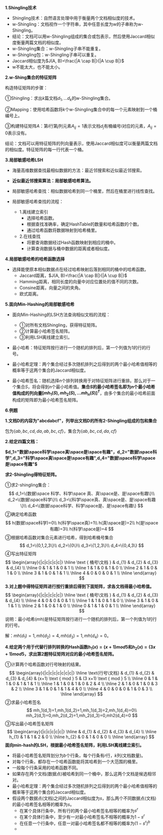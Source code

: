 **1.Shingling技术**

+ Shingling技术：自然语言处理中用于衡量两个文档相似度的技术。
+ w-Shingling：文档视作一个字符串，其中任意长度为w的子串称为w-Shingling。
+ 结论：文档可以用w-Shingling组成的集合或包表示，然后使用Jaccard相似度衡量两篇文档的相似度。
+ w-Shingling集合：w-Shingling子串不能重复。
+ w-Shingling包：w-Shingling子串可以重复。
+ Jaccard相似度为$J(A, B)=\frac{|A \cap B|}{|A \cup B|}$
+ w不能太大，也不能太小。

**2.w-Shing集合的特征矩阵**

构造特征矩阵的步骤：

①Shingling：求出$k$篇文档$d_1,...d_k$的w-Shingling集合。

②Mapping：使用哈希函数将$k$个w-Shingling集合中的每一个元素映射到一个桶编号上。

③构建特征矩阵$A$：第$i$行第$j$列元素$A_{ij}=1$表示文档$d_j$有桶编号$i$对应的元素，$A_{ij}=0$表示没有。

结论：文档可以用特征矩阵的列向量表示，使用Jaccard相似度可以衡量两篇文档的相似度。特征矩阵的每一行代表一个桶。

**3.局部敏感哈希LSH**

+ 海量高维数据查找最相似数据的方法：最近邻搜索和近似最近邻搜索。
+ **近似最近邻搜索算法：局部敏感哈希算法。**
+ 局部敏感哈希查找：相似数据哈希到同一个桶里，然后在桶里进行线性查找。

+ 局部敏感哈希查找的流程：
  + 1.离线建立索引
    + 选择哈希函数。
    + 根据查找准确率，确定HashTable的数量和哈希函数的个数。
    + 通过哈希函数将数据映射到哈希桶里。
  + 2.在线查找
    + 将要查询数据经过Hash函数映射到相应的桶中。
    + 计算查询数据与桶中数据的距离或者相似度。

**4.局部敏感哈希的哈希函数选择**

+ 选择能使原本相似数据点在经过哈希映射后落到相同的桶中的哈希函数。
  + Jaccard距离，$J(A, B)=\frac{|A \cap B|}{|A \cup B|}$
  + Hamming距离，相同长度的向量中对应位置处的值不同的次数。
  + Consine距离，向量之间的夹角。
  + 欧式距离。

**5.面向Min-Hashing的局部敏感哈希**

+ 面向Min-Hashing的LSH方法查询相似文档的流程：
  + ①对所有文档Shingling，获得特征矩阵。
  + ②计算最小哈希签名矩阵。
  + ③利用LSH离线建立索引。

+ 最小哈希：特征矩阵按行进行一个随机的排列后，第一个列值为1的行的行号。

+ 最小哈希定理：两个集合经过多次随机排列之后得到的两个最小哈希值相等的概率等于这两个集合的Jaccard相似度。

+ 最小哈希签名：随机选择$n$个排列转换用于对特征矩阵进行重排。那么对于一个集合$S$，将会得到$n$个最小哈希值。**集合$S$的最小哈希签名即为$n$个最小哈希值构成的列向量$[mh_1(S),mh_2(S),...mh_n(S)]^{T}$**，由多个集合的最小哈希前面构成的矩阵即为最小哈希签名矩阵。

**6.例题**

**1.文档D的内容为"abcdabcf"，列举出文档D的所有2-Shingling组成的包和集合**

包为$\{ab,bc,cd,da,ab,bc,cf\}$，集合为$\{ab,bc,cd,da,cf\}$

**2.给定四篇文档：**

**$d_1="数据\space科学\space真\space是\space有趣"，d_2="数据\space科学",d_3="科学\space真\space是\space有趣",d_4="数据\space科学\space是\space有趣"$**

**求2-Shingling得特征矩阵。**

①求2-shingling集合：
$$
d_1=\{数据\space 科学、科学\space 真、真\space是、是\space有趣\}\\
d_2=\{数据\space科学\}\\
d_3=\{科学\space真、真\space是、是\space有趣\}\\
d_4=\{数据\space科学、科学\space是、是\space有趣\}
$$
②确定哈希函数
$$
h(数据\space科学)=0\\
h(科学\space真)=1\\
h(真\space是)=2\\
h(是\space有趣)=3\\
h(科学\space是)=4
$$
③根据哈希函数对集合元素进行哈希，得到哈希桶号集合
$$
d_1=\{0,1,2,3\}\\
d_2=\{0\}\\
d_3=\{1,2,3\}\\
d_4=\{0,4,3\}
$$
④写出特征矩阵
$$
\begin{array}{|c|c|c|c|c|}
\hline \text { 桶号\文档 } & d_{1} & d_{2} & d_{3} & d_{4} \\
\hline 0 & 1 & 1 & 0 & 1 \\
\hline 1 & 1 & 0 & 1 & 0 \\
\hline 2 & 1 & 0 & 1 & 0 \\
\hline 3 & 1 & 0 & 1 & 1 \\
\hline 4 & 0 & 0 & 0 & 1 \\
\hline
\end{array}
$$
**3.对上题中得特征矩阵进行按行重排后得到下面矩阵，求各文档得最小哈希值。**
$$
\begin{array}{|c|c|c|c|c|}
\hline \text { 桶号\文档 } & d_{1} & d_{2} & d_{3} & d_{4} \\
\hline 4 & 0 & 0 & 0 & 1 \\
\hline 1 & 1 & 0 & 1 & 0 \\
\hline 3 & 1 & 0 & 1 & 1 \\
\hline 2 & 1 & 0 & 1 & 0 \\
\hline 0 & 1 & 1 & 0 & 1 \\
\hline
\end{array}
$$
说明：最小哈希($mh$)是特征矩阵按行进行一个随机的排列后，第一个列值为1的行的行号。

解：$mh(d_1)=1,mh(d_2)=4,mh(d_3)=1,mh(d_4)=0$。

**4.给定两个用于代替行排列转换的Hash函数$h_1(x)=(x+1)mod5$和$h_2(x)=(3x+1)mod5$，求出第2题特征矩阵对应的最小哈希签名矩阵。**

①计算两个哈希函数对行号映射的结果。
$$
\begin{array}{|c|c|c|c|c|c|c|}
\hline \text{行号\文档} & d_{1} & d_{2} & d_{3} & d_{4} & (x+1) \text { mod } 5 & (3 x+1) \text { mod } 5 \\
\hline 0 & 1 & 1 & 0 & 1 & 1 & 1 \\
\hline 1 & 1 & 0 & 1 & 0 & 2 & 4 \\
\hline 2 & 1 & 0 & 1 & 0 & 3 & 2 \\
\hline 3 & 1 & 0 & 1 & 1 & 4 & 0 \\
\hline 4 & 0 & 0 & 0 & 1 & 0 & 3 \\
\hline
\end{array}
$$
②求最小哈希签名
$$
mh_1(d_1)=1,mh_1(d_2)=1,mh_1(d_3)=2,mh_1(d_4)=0\\
mh_2(d_1)=0,mh_2(d_2)=1,mh_2(d_3)=0,mh2(d_4)=0
$$
③写出最小哈希签名矩阵
$$
\begin{array}{|c|c|c|c|c|}
\hline & d_{1} & d_{2} & d_{3} & d_{4} \\
\hline h_{1} & 1 & 1 & 2 & 0 \\
\hline h_{2} & 0 & 1 & 0 & 0 \\
\hline
\end{array}
$$
**面向min-hash的LSH，根据最小哈希签名矩阵，利用LSH离线建立索引。**

+ 将最小哈希签名矩阵划分为$b$个行条，每个行条有$r$行，$k$列(文档数量)。
+ 对每个行条，都存在一个哈希函数能将其哈希到一个大范围的桶里。
+ 一般每个行条采用的哈希函数不同。
+ 如果存在两个文档(数据点)被哈希到同一个桶中，那么这两个文档是候选相邻对。
+ 最小哈希定理：两个集合经过多次随机排列之后得到的两个最小哈希值相等的概率等于这两个集合的Jaccard相似度。
+ 假设两个数据点(文档)之间的Jaccard相似度为$s$，那么两个不同数据点(文档)的最小哈希签名相等的概率为$s$。
  + 在某个具体行条中，所有行的两个最小哈希签名相等的概率为$s^r$
  + 在某个具体行条中，至少有一对最小哈希签名不相等的概率为$1-s^r$
  + 在任意一个行条中，任意一对最小哈希签名都不相等的概率为$(1-s^r)^b$
  + 